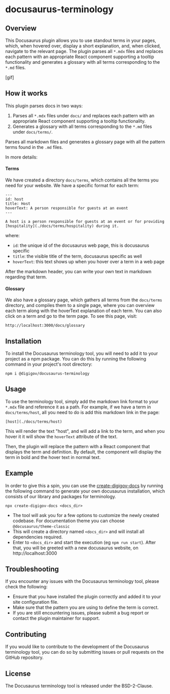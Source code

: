 # docusaurus-terminology

## Overview

This Docusaurus plugin allows you to use standout terms in your pages, which, when hovered over, display a short explanation, and, when clicked, navigate to the relevant page. The plugin parses all `*.mdx` files and replaces each pattern with an appropriate React component supporting a tooltip functionality and generates a glossary with all terms corresponding to the `*.md` files.

[gif]

## How it works
This plugin parses docs in two ways:

1. Parses all `*.mdx` files under `docs/` and replaces each pattern with an appropriate React component supporting a tooltip functionality.
2. Generates a glossary with all terms corresponding to the `*.md` files under `docs/terms/`.

Parses all markdown files and generates a glossary page with all the pattern terms found in the `.md` files.

In more details:

#### Terms

We have created a directory `docs/terms`, which contains all the terms you need for your website. We have a specific format for each term:

```
---
id: host
title: Host 
hoverText: A person responsible for guests at an event
---

A host is a person responsible for guests at an event or for providing [hospitality](./docs/terms/hospitality) during it.
```
where:

* `id`: the unique id of the docusaurus web page, this is docusaurus specific
* `title`: the visible title of the term, docusaurus specific as well
* `hoverText`: this text shows up when you hover over a term in a web page

After the markdown header, you can write your own text in markdown regarding that term.

#### Glossary

We also have a glossary page, which gathers all terms from the `docs/terms` directory, and compiles them to a single page, where you can overview each term along with the hoverText explanation of each term. You can also click on a term and go to the term page. To see this page, visit:

```
http://localhost:3000/docs/glossary
```

## Installation

To install the Docusaurus terminology tool, you will need to add it to your project as a npm package. You can do this by running the following command in your project's root directory:

```
npm i @digigov/docusaurus-terminology
```

## Usage

To use the terminology tool, simply add the markdown link format to your `*.mdx` file and reference it as a path. For example, if we have a term in `docs/terms/host`, all you need to do is add this markdown link in the page:

```
[host](./docs/terms/host)
```

This will render the text "host", and will add a link to the term, and when you hover it it will show the `hoverText` attribute of the text.

Then, the plugin will replace the pattern with a React component that displays the term and definition. By default, the component will display the term in bold and the hover text in normal text.

## Example

In order to give this a spin, you can use the [create-digigov-docs](https://www.npmjs.com/package/create-digigov-docs) by running the following command to generate your own docusaurus installation, which consists of our library and packages for terminology.

```
npx create-digigov-docs <docs_dir>
```
* The tool will ask you for a few options to customize the newly created codebase. For documentation theme you can choose `@docusaurus/theme-classic`
* This will create a directory named `<docs_dir>` and will install all dependencies required.
* Enter to `<docs_dir>` and start the execution (eg `npm run start`). After that, you will be greeted with a new docusaurus website, on http://localhost:3000

## Troubleshooting

If you encounter any issues with the Docusaurus terminology tool, please check the following:
* Ensure that you have installed the plugin correctly and added it to your site configuration file.
* Make sure that the pattern you are using to define the term is correct.
* If you are still encountering issues, please submit a bug report or contact the plugin maintainer for support.

## Contributing

If you would like to contribute to the development of the Docusaurus terminology tool, you can do so by submitting issues or pull requests on the GitHub repository.

## License
The Docusaurus terminology tool is released under the BSD-2-Clause.

